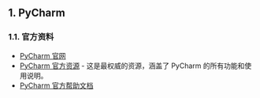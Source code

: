 ## 1. PyCharm

### 1.1. 官方资料

- [PyCharm 官网](https://www.jetbrains.com/pycharm/)
- [PyCharm 官方资源](https://www.jetbrains.com/pycharm/learn/) - 这是最权威的资源，涵盖了 PyCharm 的所有功能和使用说明。
- [PyCharm 官方帮助文档](https://www.jetbrains.com/help/pycharm/getting-started.html)
